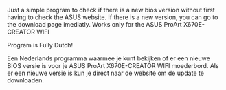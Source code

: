 Just a simple program to check if there is a new bios version without first having to check the ASUS website.
If there is a new version, you can go to the download page imediatly.
Works only for the ASUS ProArt X670E-CREATOR WIFI

Program is Fully Dutch!

Een Nederlands programma waarmee je kunt bekijken of er een nieuwe BIOS versie is voor je ASUS ProArt X670E-CREATOR WIFI moederbord.
Als er een nieuwe versie is kun je direct naar de website om de update te downloaden.
